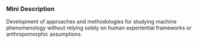 ### Mini Description

Development of approaches and methodologies for studying machine phenomenology without relying solely on human experiential frameworks or anthropomorphic assumptions.

